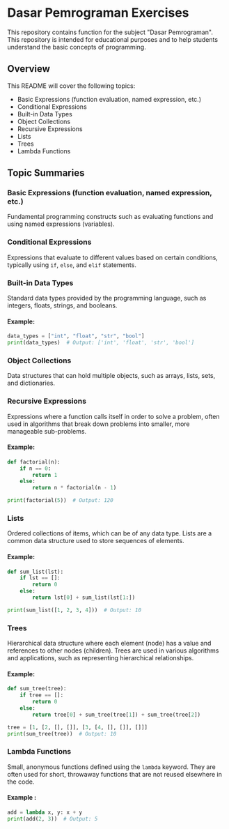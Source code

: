 # Dasar Pemrograman Exercises

This repository contains function for the subject "Dasar Pemrograman". This repository is intended for educational purposes and to help students understand the basic concepts of programming.

## Overview

This README will cover the following topics:

- Basic Expressions (function evaluation, named expression, etc.)
- Conditional Expressions
- Built-in Data Types
- Object Collections
- Recursive Expressions
- Lists
- Trees
- Lambda Functions

## Topic Summaries

### Basic Expressions (function evaluation, named expression, etc.)

Fundamental programming constructs such as evaluating functions and using named expressions (variables).

### Conditional Expressions

Expressions that evaluate to different values based on certain conditions, typically using `if`, `else`, and `elif` statements.

### Built-in Data Types

Standard data types provided by the programming language, such as integers, floats, strings, and booleans.

#### Example:

```python
data_types = ["int", "float", "str", "bool"]
print(data_types)  # Output: ['int', 'float', 'str', 'bool']
```

### Object Collections

Data structures that can hold multiple objects, such as arrays, lists, sets, and dictionaries.

### Recursive Expressions

Expressions where a function calls itself in order to solve a problem, often used in algorithms that break down problems into smaller, more manageable sub-problems.

#### Example:

```python
def factorial(n):
    if n == 0:
        return 1
    else:
        return n * factorial(n - 1)

print(factorial(5))  # Output: 120
```

### Lists

Ordered collections of items, which can be of any data type. Lists are a common data structure used to store sequences of elements.

#### Example:

```python
def sum_list(lst):
    if lst == []:
        return 0
    else:
        return lst[0] + sum_list(lst[1:])

print(sum_list([1, 2, 3, 4]))  # Output: 10
```

### Trees

Hierarchical data structure where each element (node) has a value and references to other nodes (children). Trees are used in various algorithms and applications, such as representing hierarchical relationships.

#### Example:

```python
def sum_tree(tree):
    if tree == []:
        return 0
    else:
        return tree[0] + sum_tree(tree[1]) + sum_tree(tree[2])

tree = [1, [2, [], []], [3, [4, [], []], []]]
print(sum_tree(tree))  # Output: 10
```

### Lambda Functions

Small, anonymous functions defined using the `lambda` keyword. They are often used for short, throwaway functions that are not reused elsewhere in the code.

#### Example :

```python
add = lambda x, y: x + y
print(add(2, 3))  # Output: 5
```
